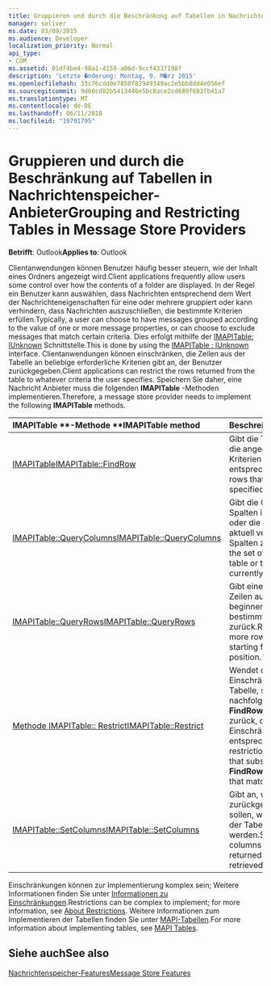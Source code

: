 ```yaml
---
title: Gruppieren und durch die Beschränkung auf Tabellen in Nachrichtenspeicher-Anbieter
manager: soliver
ms.date: 03/09/2015
ms.audience: Developer
localization_priority: Normal
api_type:
- COM
ms.assetid: 01df4be4-98a1-4159-a06d-9ccf4337198f
description: 'Letzte �nderung: Montag, 9. M�rz 2015'
ms.openlocfilehash: 33c76cdd0e7850f82949349ac2e5bb0dd4e056ef
ms.sourcegitcommit: 9d60cd82b5413446e5bc8ace2cd689f683fb41a7
ms.translationtype: MT
ms.contentlocale: de-DE
ms.lasthandoff: 06/11/2018
ms.locfileid: "19791795"
---
```

# <a name="grouping-and-restricting-tables-in-message-store-providers"></a><span data-ttu-id="f58e9-103">Gruppieren und durch die Beschränkung auf Tabellen in Nachrichtenspeicher-Anbieter</span><span class="sxs-lookup"><span data-stu-id="f58e9-103">Grouping and Restricting Tables in Message Store Providers</span></span>

  
  
<span data-ttu-id="f58e9-104">**Betrifft**: Outlook</span><span class="sxs-lookup"><span data-stu-id="f58e9-104">**Applies to**: Outlook</span></span> 
  
<span data-ttu-id="f58e9-105">Clientanwendungen können Benutzer häufig besser steuern, wie der Inhalt eines Ordners angezeigt wird.</span><span class="sxs-lookup"><span data-stu-id="f58e9-105">Client applications frequently allow users some control over how the contents of a folder are displayed.</span></span> <span data-ttu-id="f58e9-106">In der Regel ein Benutzer kann auswählen, dass Nachrichten entsprechend dem Wert der Nachrichteneigenschaften für eine oder mehrere gruppiert oder kann verhindern, dass Nachrichten auszuschließen, die bestimmte Kriterien erfüllen.</span><span class="sxs-lookup"><span data-stu-id="f58e9-106">Typically, a user can choose to have messages grouped according to the value of one or more message properties, or can choose to exclude messages that match certain criteria.</span></span> <span data-ttu-id="f58e9-107">Dies erfolgt mithilfe der [IMAPITable: IUnknown](imapitableiunknown.md) Schnittstelle.</span><span class="sxs-lookup"><span data-stu-id="f58e9-107">This is done by using the [IMAPITable : IUnknown](imapitableiunknown.md) interface.</span></span> <span data-ttu-id="f58e9-108">Clientanwendungen können einschränken, die Zeilen aus der Tabelle an beliebige erforderliche Kriterien gibt an, der Benutzer zurückgegeben.</span><span class="sxs-lookup"><span data-stu-id="f58e9-108">Client applications can restrict the rows returned from the table to whatever criteria the user specifies.</span></span> <span data-ttu-id="f58e9-109">Speichern Sie daher, eine Nachricht Anbieter muss die folgenden **IMAPITable** -Methoden implementieren.</span><span class="sxs-lookup"><span data-stu-id="f58e9-109">Therefore, a message store provider needs to implement the following **IMAPITable** methods.</span></span> 
  
|<span data-ttu-id="f58e9-110">IMAPITable **-Methode **</span><span class="sxs-lookup"><span data-stu-id="f58e9-110">****IMAPITable** method**</span></span>|<span data-ttu-id="f58e9-111">**Beschreibung**</span><span class="sxs-lookup"><span data-stu-id="f58e9-111">**Description**</span></span>|
|:-----|:-----|
|[<span data-ttu-id="f58e9-112">IMAPITable</span><span class="sxs-lookup"><span data-stu-id="f58e9-112">IMAPITable::FindRow</span></span>](imapitable-findrow.md) <br/> |<span data-ttu-id="f58e9-113">Gibt die Tabelle Zeilen, die die angegebenen Kriterien entsprechen.</span><span class="sxs-lookup"><span data-stu-id="f58e9-113">Returns table rows that match the specified criteria.</span></span>  <br/> |
|[<span data-ttu-id="f58e9-114">IMAPITable::QueryColumns</span><span class="sxs-lookup"><span data-stu-id="f58e9-114">IMAPITable::QueryColumns</span></span>](imapitable-querycolumns.md) <br/> |<span data-ttu-id="f58e9-115">Gibt die Gruppe von Spalten in einer Tabelle oder die Gruppe von aktuell verwendeten Spalten zurück.</span><span class="sxs-lookup"><span data-stu-id="f58e9-115">Returns the set of columns in a table or the set of currently used columns.</span></span>  <br/> |
|[<span data-ttu-id="f58e9-116">IMAPITable::QueryRows</span><span class="sxs-lookup"><span data-stu-id="f58e9-116">IMAPITable::QueryRows</span></span>](imapitable-queryrows.md) <br/> |<span data-ttu-id="f58e9-117">Gibt eine oder mehrere Zeilen aus einer Tabelle, beginnend mit einer bestimmten Position zurück.</span><span class="sxs-lookup"><span data-stu-id="f58e9-117">Returns one or more rows from a table, starting from a given position.</span></span>  <br/> |
|[<span data-ttu-id="f58e9-118">Methode IMAPITable:: Restrict</span><span class="sxs-lookup"><span data-stu-id="f58e9-118">IMAPITable::Restrict</span></span>](imapitable-restrict.md) <br/> |<span data-ttu-id="f58e9-119">Wendet die Einschränkung, die einer Tabelle, sodass nachfolgende Aufrufe von **FindRow** nur Zeilen zurück, die der Einschränkung entsprechen.</span><span class="sxs-lookup"><span data-stu-id="f58e9-119">Applies a restriction to a table so that subsequent calls to **FindRow** return only rows that match the restriction.</span></span>  <br/> |
|[<span data-ttu-id="f58e9-120">IMAPITable::SetColumns</span><span class="sxs-lookup"><span data-stu-id="f58e9-120">IMAPITable::SetColumns</span></span>](imapitable-setcolumns.md) <br/> |<span data-ttu-id="f58e9-121">Gibt an, welche Spalten zurückgegeben werden sollen, wenn Zeilen aus der Tabelle abgerufen werden.</span><span class="sxs-lookup"><span data-stu-id="f58e9-121">Specifies which columns should be returned when rows are retrieved from the table.</span></span>  <br/> |
   
<span data-ttu-id="f58e9-122">Einschränkungen können zur Implementierung komplex sein; Weitere Informationen finden Sie unter [Informationen zu Einschränkungen](about-restrictions.md).</span><span class="sxs-lookup"><span data-stu-id="f58e9-122">Restrictions can be complex to implement; for more information, see [About Restrictions](about-restrictions.md).</span></span> <span data-ttu-id="f58e9-123">Weitere Informationen zum Implementieren der Tabellen finden Sie unter [MAPI-Tabellen](mapi-tables.md).</span><span class="sxs-lookup"><span data-stu-id="f58e9-123">For more information about implementing tables, see [MAPI Tables](mapi-tables.md).</span></span>
  
## <a name="see-also"></a><span data-ttu-id="f58e9-124">Siehe auch</span><span class="sxs-lookup"><span data-stu-id="f58e9-124">See also</span></span>



[<span data-ttu-id="f58e9-125">Nachrichtenspeicher-Features</span><span class="sxs-lookup"><span data-stu-id="f58e9-125">Message Store Features</span></span>](message-store-features.md)

